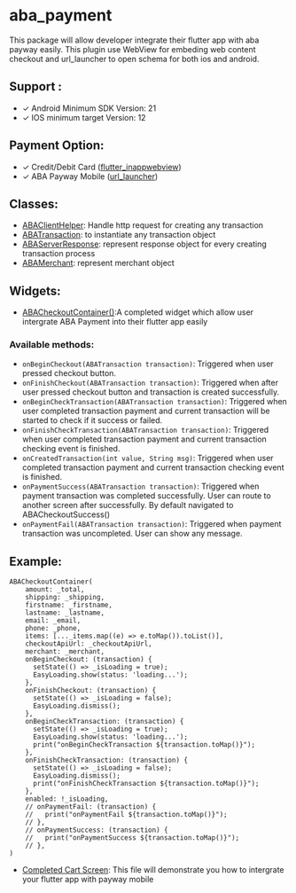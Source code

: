 # aba_payment

This package will allow developer integrate their flutter app with aba payway easily. This plugin use WebView for embeding web content checkout and url_launcher to open schema for both ios and android.

## Support :
- &check; Android Minimum SDK Version: 21
- &check; IOS minimum target Version: 12

## Payment Option:
- &check; Credit/Debit Card ([flutter_inappwebview](https://pub.dev/packages/flutter_inappwebview))
- &check; ABA Payway Mobile ([url_launcher](https://pub.dev/packages/url_launcher))

## Classes:
- [ABAClientHelper](lib/service/aba_client_helper.dart): Handle http request for creating any transaction
- [ABATransaction](lib/model/aba_transaction.dart): to instantiate any transaction object
- [ABAServerResponse](lib/model/aba_transaction.dart): represent response object for every creating transaction process
- [ABAMerchant](lib/model/aba_merchant.dart): represent merchant object

## Widgets:
- [ABACheckoutContainer()](lib/ui/aba_checkout_container.dart):A completed widget which allow user intergrate ABA Payment into their flutter app easily

### Available methods:
- `onBeginCheckout(ABATransaction transaction)`: Triggered when user pressed checkout button.
- `onFinishCheckout(ABATransaction transaction)`: Triggered when after user pressed checkout button and transaction is created successfully.
- `onBeginCheckTransaction(ABATransaction transaction)`: Triggered when user completed transaction payment and current transaction will be started to check if it success or failed.
- `onFinishCheckTransaction(ABATransaction transaction)`: Triggered when user completed transaction payment and current transaction checking event is finished.
- `onCreatedTransaction(int value, String msg)`: Triggered when user completed transaction payment and current transaction checking event is finished.
- `onPaymentSuccess(ABATransaction transaction)`: Triggered when payment transaction was completed successfully. User can route to another screen after successfully. By default navigated to ABACheckoutSuccess()
- `onPaymentFail(ABATransaction transaction)`: Triggered when payment transaction was uncompleted. User can show any message.

## Example:
```
ABACheckoutContainer(
    amount: _total,
    shipping: _shipping,
    firstname: _firstname,
    lastname: _lastname,
    email: _email,
    phone: _phone,
    items: [..._items.map((e) => e.toMap()).toList()],
    checkoutApiUrl: _checkoutApiUrl,
    merchant: _merchant,
    onBeginCheckout: (transaction) {
      setState(() => _isLoading = true);
      EasyLoading.show(status: 'loading...');
    },
    onFinishCheckout: (transaction) {
      setState(() => _isLoading = false);
      EasyLoading.dismiss();
    },
    onBeginCheckTransaction: (transaction) {
      setState(() => _isLoading = true);
      EasyLoading.show(status: 'loading...');
      print("onBeginCheckTransaction ${transaction.toMap()}");
    },
    onFinishCheckTransaction: (transaction) {
      setState(() => _isLoading = false);
      EasyLoading.dismiss();
      print("onFinishCheckTransaction ${transaction.toMap()}");
    },
    enabled: !_isLoading,
    // onPaymentFail: (transaction) {
    //   print("onPaymentFail ${transaction.toMap()}");
    // },
    // onPaymentSuccess: (transaction) {
    //   print("onPaymentSuccess ${transaction.toMap()}");
    // },
)
```
- [Completed Cart Screen](example/lib/screens/cart_screen.dart): This file will demonstrate you how to intergrate your flutter app with payway mobile
